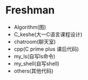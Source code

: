 # Freshman
- Algorithm(图)
 - C_keshe(大一C语言课程设计)
 - chatroom(聊天室)
 - cpp(C prime plus 课后代码)
 - my_ls(自写ls命令)
 - my_shell(自写shell)
 - others(其他代码)
